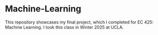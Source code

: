 # Machine-Learning
This repository showcases my final project, which I completed for EC 425: Machine Learning. I took this class in Winter 2025 at UCLA.

